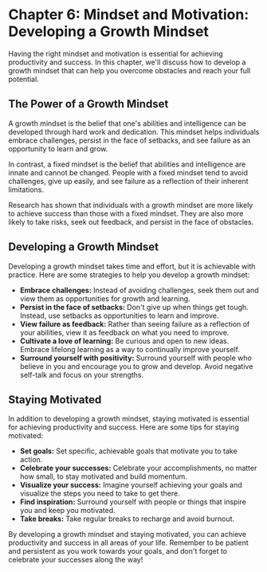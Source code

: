 Chapter 6: Mindset and Motivation: Developing a Growth Mindset
==============================================================

Having the right mindset and motivation is essential for achieving productivity and success. In this chapter, we'll discuss how to develop a growth mindset that can help you overcome obstacles and reach your full potential.

The Power of a Growth Mindset
-----------------------------

A growth mindset is the belief that one's abilities and intelligence can be developed through hard work and dedication. This mindset helps individuals embrace challenges, persist in the face of setbacks, and see failure as an opportunity to learn and grow.

In contrast, a fixed mindset is the belief that abilities and intelligence are innate and cannot be changed. People with a fixed mindset tend to avoid challenges, give up easily, and see failure as a reflection of their inherent limitations.

Research has shown that individuals with a growth mindset are more likely to achieve success than those with a fixed mindset. They are also more likely to take risks, seek out feedback, and persist in the face of obstacles.

Developing a Growth Mindset
---------------------------

Developing a growth mindset takes time and effort, but it is achievable with practice. Here are some strategies to help you develop a growth mindset:

* **Embrace challenges:** Instead of avoiding challenges, seek them out and view them as opportunities for growth and learning.
* **Persist in the face of setbacks:** Don't give up when things get tough. Instead, use setbacks as opportunities to learn and improve.
* **View failure as feedback:** Rather than seeing failure as a reflection of your abilities, view it as feedback on what you need to improve.
* **Cultivate a love of learning:** Be curious and open to new ideas. Embrace lifelong learning as a way to continually improve yourself.
* **Surround yourself with positivity:** Surround yourself with people who believe in you and encourage you to grow and develop. Avoid negative self-talk and focus on your strengths.

Staying Motivated
-----------------

In addition to developing a growth mindset, staying motivated is essential for achieving productivity and success. Here are some tips for staying motivated:

* **Set goals:** Set specific, achievable goals that motivate you to take action.
* **Celebrate your successes:** Celebrate your accomplishments, no matter how small, to stay motivated and build momentum.
* **Visualize your success:** Imagine yourself achieving your goals and visualize the steps you need to take to get there.
* **Find inspiration:** Surround yourself with people or things that inspire you and keep you motivated.
* **Take breaks:** Take regular breaks to recharge and avoid burnout.

By developing a growth mindset and staying motivated, you can achieve productivity and success in all areas of your life. Remember to be patient and persistent as you work towards your goals, and don't forget to celebrate your successes along the way!
